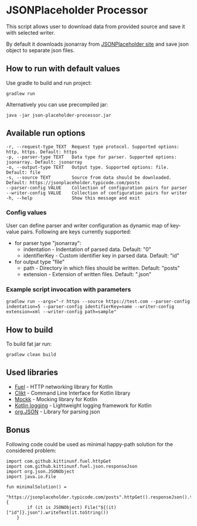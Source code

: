 # JSONPlaceholder Processor
This script allows user to download data from provided source and save it with selected writer.

By default it downloads jsonarray from [JSONPlaceholder site](https://jsonplaceholder.typicode.com/) and save json object to separate json files.

## How to run with default values
Use gradle to build and run project:

    gradlew run
    
Alternatively you can use precompiled jar:

    java -jar json-placeholder-processor.jar


## Available run options

    -r, --request-type TEXT  Request type protocol. Supported options: http, https. Default: https
    -p, --parser-type TEXT   Data type for parser. Supported options: jsonarray. Default: jsonarray
    -o, --output-type TEXT   Output type. Supported options: file. Default: file
    -s, --source TEXT        Source from data should be downloaded. Default: https://jsonplaceholder.typicode.com/posts
    --parser-config VALUE    Collection of configuration pairs for parser
    --writer-config VALUE    Collection of configuration pairs for writer
    -h, --help               Show this message and exit



### Config values
User can define parser and writer configuration as dynamic map of key-value pairs. 
Following are keys currently supported:
* for parser type "jsonarray":
    * indentation - Indentation of parsed data. Default: "0"
    * identifierKey - Custom identifier key in parsed data. Default: "id"
* for output type "file"
    * path - Directory in which files should be written. Default: "posts"
    * extension - Extension of written files. Default: ".json"
    

### Example script invocation with parameters
    
    gradlew run --args="-r https --source https://test.com --parser-config indentation=5 --parser-config identifierKey=name --writer-config extension=xml --writer-config path=sample"
    

## How to build
To build fat jar run:
    
    gradlew clean build

## Used libraries
* [Fuel](https://fuel.gitbook.io/documentation/) - HTTP networking library for Kotlin
* [Clikt](https://ajalt.github.io/clikt/) - Command Line Interface for Kotlin library 
* [Mockk](https://mockk.io/) - Mocking library for Kotlin
* [Kotlin logging](https://github.com/MicroUtils/kotlin-logging) - Lightweight logging framework for Kotlin
* [org.JSON](https://www.json.org/) - Library for parsing json

## Bonus
Following code could be used as minimal happy-path solution for the considered problem:

    import com.github.kittinunf.fuel.httpGet
    import com.github.kittinunf.fuel.json.responseJson
    import org.json.JSONObject
    import java.io.File
    
    fun minimalSolution() =
        "https://jsonplaceholder.typicode.com/posts".httpGet().responseJson().third.get().array().forEach {
            if (it is JSONObject) File("${(it)["id"]}.json").writeText(it.toString())
        }
